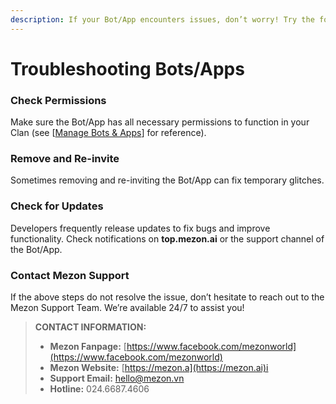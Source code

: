 ```yaml
---
description: If your Bot/App encounters issues, don’t worry! Try the following steps below
---
```


# Troubleshooting Bots/Apps

### **Check Permissions**

Make sure the Bot/App has all necessary permissions to function in your Clan (see \[[Manage Bots & Apps](manage-bots-and-apps.md)] for reference).

### **Remove and Re-invite**

Sometimes removing and re-inviting the Bot/App can fix temporary glitches.

### **Check for Updates**

Developers frequently release updates to fix bugs and improve functionality. Check notifications on **top.mezon.ai** or the support channel of the Bot/App.

### **Contact Mezon Support**

If the above steps do not resolve the issue, don’t hesitate to reach out to the Mezon Support Team. We’re available 24/7 to assist you!

> **CONTACT INFORMATION:**
>
> * **Mezon Fanpage:** [https://www.facebook.com/mezonworld](https://www.facebook.com/mezonworld)
> * **Mezon Website:** [https://mezon.a](https://mezon.ai)i
> * **Support Email:** hello@mezon.vn
> * **Hotline:** 024.6687.4606
